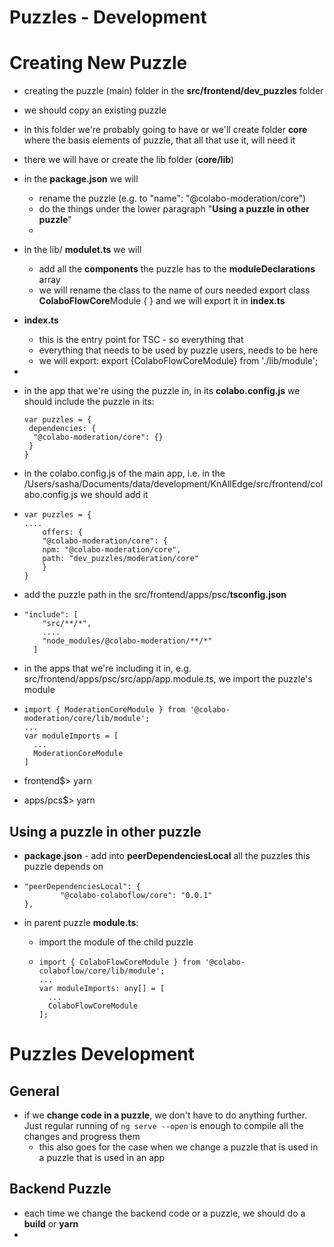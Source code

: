 # Puzzles - Development

# Creating New Puzzle

- creating the puzzle (main) folder in the **src/frontend/dev_puzzles** folder

- we should copy an existing puzzle

- in this folder we're probably going to have or we'll create folder **core** where the basis elements of puzzle, that all that use it, will need it

- there we will have or create the lib folder (**core/lib**)

- in the **package.json** we will

  - rename the puzzle (e.g. to "name": "@colabo-moderation/core")
  - do the things under the lower paragraph "**Using a puzzle in other puzzle**"
  - 

- in the lib/ **modulet.ts** we will

  - add all the **components** the puzzle has to the **moduleDeclarations** array
  - we will rename the class to the name of ours needed
    export class **ColaboFlowCore**Module { }
    and we will export it in **index.ts**

- **index.ts**

  - this is the entry point for TSC - so everything that 
  - everything that needs to be used by puzzle users, needs to be here
  - we will export: 
    export {ColaboFlowCoreModule} from './lib/module';

- 

- in the app that we're using the puzzle in, in its **colabo.config.js** we should include the puzzle in its:

  ```var puzzles = {
  var puzzles = {
   dependencies: {
    "@colabo-moderation/core": {}
   }
  }
  ```

- in the colabo.config.js of the main app, i.e. in the /Users/sasha/Documents/data/development/KnAllEdge/src/frontend/colabo.config.js
  we should add it

- ```
  var puzzles = {
  ....
      offers: {
      "@colabo-moderation/core": {
      npm: "@colabo-moderation/core",
      path: "dev_puzzles/moderation/core"
      }
  }
  ```

- add the puzzle path in the src/frontend/apps/psc/**tsconfig.json**

- ```
  "include": [
      "src/**/*",
      ....
      "node_modules/@colabo-moderation/**/*"
    ]
  ```

- in the apps that we're including it in, e.g. src/frontend/apps/psc/src/app/app.module.ts, we import the puzzle's module

- ```
  import { ModerationCoreModule } from '@colabo-moderation/core/lib/module';
  ...
  var moduleImports = [
  	...
  	ModerationCoreModule
  ]
  ```

- frontend$> yarn

- apps/pcs$> yarn

## Using a puzzle in other puzzle

- **package.json** - add into **peerDependenciesLocal** all the puzzles this puzzle depends on

- ```
  "peerDependenciesLocal": {
          "@colabo-colaboflow/core": "0.0.1"
  },
  ```

- in parent puzzle **module.ts**:

  - import  the module of the child puzzle

  - ```
    import { ColaboFlowCoreModule } from '@colabo-colaboflow/core/lib/module';
    ...
    var moduleImports: any[] = [
      ...
      ColaboFlowCoreModule
    ];
    ```


# Puzzles Development

## General

- if we **change code in a puzzle**, we don't have to do anything further. Just regular running of  `ng serve --open` is enough to compile all the changes and progress them
  - this also goes for the case when we change a puzzle that is used in a puzzle that is used in an app 

## Backend Puzzle

- each time we change the backend code or a puzzle, we should do a **build** or **yarn**
- 